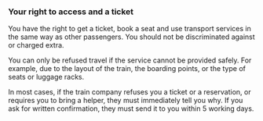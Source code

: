 ###  Your right to access and a ticket

You have the right to get a ticket, book a seat and use transport services in
the same way as other passengers. You should not be discriminated against or
charged extra.

You can only be refused travel if the service cannot be provided safely. For
example, due to the layout of the train, the boarding points, or the type of
seats or luggage racks.

In most cases, if the train company refuses you a ticket or a reservation, or
requires you to bring a helper, they must immediately tell you why. If you ask
for written confirmation, they must send it to you within 5 working days.
